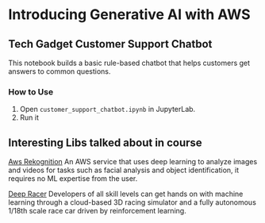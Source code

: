 # Introducing Generative AI with AWS

## Tech Gadget Customer Support Chatbot

This notebook builds a basic rule-based chatbot that helps customers get answers to common questions.

### How to Use

1. Open `customer_support_chatbot.ipynb` in JupyterLab.
2. Run it

## Interesting Libs talked about in course

[Aws Rekognition](https://aws.amazon.com/rekognition/) An AWS service that uses deep learning to analyze images and videos for tasks such as facial analysis and object identification, it requires no ML expertise from the user.

[Deep Racer](https://aws.amazon.com/deepracer/) Developers of all skill levels can get hands on with machine learning through a cloud-based 3D racing simulator and a fully autonomous 1/18th scale race car driven by reinforcement learning.
